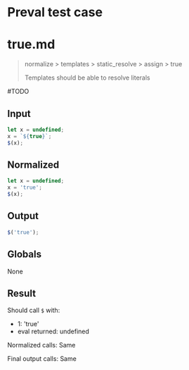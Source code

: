 # Preval test case

# true.md

> normalize > templates > static_resolve > assign > true
>
> Templates should be able to resolve literals

#TODO

## Input

`````js filename=intro
let x = undefined;
x = `${true}`;
$(x);
`````

## Normalized

`````js filename=intro
let x = undefined;
x = 'true';
$(x);
`````

## Output

`````js filename=intro
$('true');
`````

## Globals

None

## Result

Should call `$` with:
 - 1: 'true'
 - eval returned: undefined

Normalized calls: Same

Final output calls: Same
